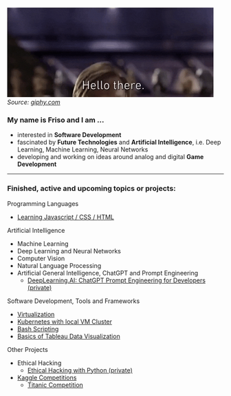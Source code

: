 <!--
### Hello there, my name is Friso 👋
-->

![alt text](./giphy-hello-there.gif)\
_Source: [giphy.com](https://giphy.com/gifs/starwars-star-wars-episode-3-xTiIzJSKB4l7xTouE8)_

<!--
**FOehlschlaeger/FOehlschlaeger** is a ✨ _special_ ✨ repository because its `README.md` (this file) appears on your GitHub profile.

Here are some ideas to get you started:

- 🔭 I’m currently working on ...
- 🌱 I’m currently learning ...
- 👯 I’m looking to collaborate on ...
- 🤔 I’m looking for help with ...
- 💬 Ask me about ...
- 📫 How to reach me: ...
- 😄 Pronouns: ...
- ⚡ Fun fact: ...
-->

### My name is Friso and I am ...
- interested in **Software Development**
- fascinated by **Future Technologies** and **Artificial Intelligence**, i.e. Deep Learning, Machine Learning, Neural Networks
- developing and working on ideas around analog and digital **Game Development**

<!--
---
### OpenSource Contributions
- [Deepl Python](https://github.com/DeepLcom/deepl-python)
-->

---
### Finished, active and upcoming topics or projects:
Programming Languages
- [Learning Javascript / CSS / HTML](https://github.com/FOehlschlaeger/Learning-Javascript-CSS-HTML)
<!--
- [Improving Python](https://github.com/FOehlschlaeger/Improving-Python)
- [Learning Go / Golang with Tests](https://github.com/FOehlschlaeger/Learn-Go-with-Tests)
- [Learning C#](https://github.com/FOehlschlaeger/Learning-C-Sharp)
- [Learning Rust]()

Project in different programming languages
- [SoundfileConverter-Python]()
- [SoundfileConverter-Go]()
- [SoundfileConverter-Rust]()
-->

<!--
Game Development
- Games based on C# and Unity
- Games based on Flutter and Dart
-->

Artificial Intelligence
- Machine Learning
- Deep Learning and Neural Networks
- Computer Vision
- Natural Language Processing
- Artificial General Intelligence, ChatGPT and Prompt Engineering
  - [DeepLearning.AI: ChatGPT Prompt Engineering for Developers (private)](https://github.com/FOehlschlaeger/deeplearning.ai-courses/tree/main/ChatGPT-Prompt-Engineering-for-Developers)

Software Development, Tools and Frameworks
- [Virtualization](https://github.com/FOehlschlaeger/Virtualization)
- [Kubernetes with local VM Cluster](https://github.com/FOehlschlaeger/Learning-Kubernetes)
- [Bash Scripting](https://github.com/FOehlschlaeger/Learn-Bash-Scripting)
- [Basics of Tableau Data Visualization](https://github.com/FOehlschlaeger/udemy-tableau-fundamentals-of-data-visualization)
<!--
- Containerization with Docker and Podman
- [Learning Apache Kafka](https://github.com/FOehlschlaeger/Learning-Kafka)
- [CI/CD with GitHub Actions](https://github.com/FOehlschlaeger/CI-CD-Github-Actions)
- [Learning Elasticsearch and ELK stack](https://github.com/FOehlschlaeger/Learning-Elastic)
-->

Other Projects
- Ethical Hacking
  - [Ethical Hacking with Python (private)](https://github.com/FOehlschlaeger/udemy-ethical-hacking-python)
- [Kaggle Competitions](https://www.kaggle.com/)
  - [Titanic Competition](https://github.com/FOehlschlaeger/Kaggle_Titanic)
<!--
- [Mind Performance and Self-Optimziation](https://github.com/FOehlschlaeger/Mind-and-Memory)
-->
